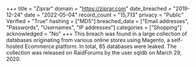 +++
title = "Ziprar"
domain = "https://ziprar.com"
date_breached = "2019-12-24"
date = "2022-05-04"
record_count = "15,713"
privacy = "Public"
Verified = "True"
hashing = ["MD5"]
breached_data = ["Email addresses", "Passwords", "Usernames", "IP addresses"]
categories = ["Shopping"]
acknowledged = "No"
+++
This breach was found in a large collection of databases originating from various online stores using Magento, a self-hosted Ecommerce platform. In total, 85 databases were leaked. The collection was released on RaidForums by the user sqldb on March 29, 2020.
